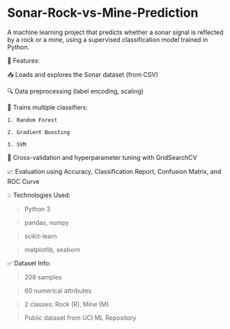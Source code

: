 # Sonar-Rock-vs-Mine-Prediction
A machine learning project that predicts whether a sonar signal is reflected by a rock or a mine, using a supervised classification model trained in Python.

🔧 Features:

📥 Loads and explores the Sonar dataset (from CSV)

🔍 Data preprocessing (label encoding, scaling)

🤖 Trains multiple classifiers:

    1. Random Forest

    2. Gradient Boosting

    3. SVM

🧪 Cross-validation and hyperparameter tuning with GridSearchCV

📈 Evaluation using Accuracy, Classification Report, Confusion Matrix, and ROC Curve

💡 Technologies Used:

> Python 3

> pandas, numpy

> scikit-learn

> matplotlib, seaborn

✅ Dataset Info:

> 208 samples

> 60 numerical attributes

> 2 classes: Rock (R), Mine (M)

> Public dataset from UCI ML Repository


